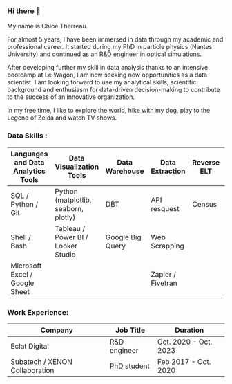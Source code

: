 ### Hi there 👋

<!--
**ctherreau/ctherreau** is a ✨ _special_ ✨ repository because its `README.md` (this file) appears on your GitHub profile.

Here are some ideas to get you started:

- 🔭 I’m currently working on ...
- 🌱 I’m currently learning ...
- 👯 I’m looking to collaborate on ...
- 🤔 I’m looking for help with ...
- 💬 Ask me about ...
- 📫 How to reach me: ...
- 😄 Pronouns: ...
- ⚡ Fun fact: ...
-->

My name is Chloe Therreau.

For almost 5 years, I have been immersed in data through my academic and professional career. It started during my PhD in particle physics (Nantes University) and continued as an R&D engineer in optical simulations.

After developing further my skill in data analysis thanks to an intensive bootcamp at Le Wagon, I am now seeking new opportunities as a data scientist. I am looking forward to use my analytical skills, scientific background and enthusiasm for data-driven decision-making to contribute to the success of an innovative organization.


In my free time, I like to explore the world, hike with my dog, play to the Legend of Zelda and watch TV shows. 

### Data Skills :


| Languages and Data Analytics Tools  | Data Visualization Tools              | Data Warehouse   | Data Extraction   | Reverse ELT |  Data Tracking     | 
| ------------------------------------| --------------------------------------|------------------|-------------------|-------------|--------------------|
|  SQL / Python / Git                 | Python (matplotlib, seaborn, plotly)  | DBT              | API resquest      |  Census     | Google Tag Manager |
|  Shell / Bash                       | Tableau / Power BI / Looker Studio    | Google Big Query | Web Scrapping     |             | Google Analytic    |
| Microsoft Excel / Google Sheet      |                                       |                  | Zapier / Fivetran |             |                    |


### Work Experience:

| Company                        | Job Title                                          | Duration               |
| -------------------------------| ---------------------------------------------------|------------------------|
| Eclat Digital                  | R&D engineer                                       | Oct. 2020 - Oct. 2023  |
| Subatech / XENON Collaboration | PhD student                                        | Feb 2017 -  Oct. 2020  |
